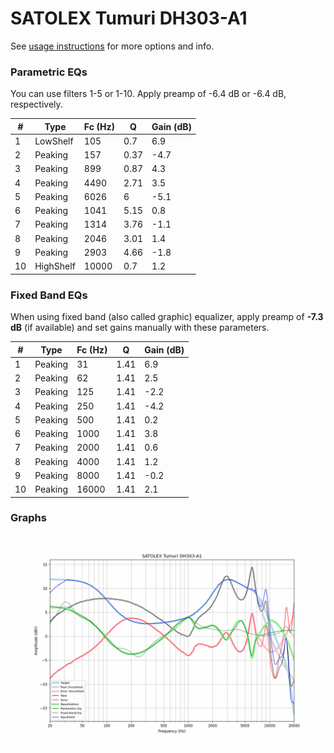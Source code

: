 # SATOLEX Tumuri DH303-A1
See [usage instructions](https://github.com/jaakkopasanen/AutoEq#usage) for more options and info.

### Parametric EQs
You can use filters 1-5 or 1-10. Apply preamp of -6.4 dB or -6.4 dB, respectively.

|   # | Type      |   Fc (Hz) |    Q |   Gain (dB) |
|-----|-----------|-----------|------|-------------|
|   1 | LowShelf  |       105 | 0.7  |         6.9 |
|   2 | Peaking   |       157 | 0.37 |        -4.7 |
|   3 | Peaking   |       899 | 0.87 |         4.3 |
|   4 | Peaking   |      4490 | 2.71 |         3.5 |
|   5 | Peaking   |      6026 | 6    |        -5.1 |
|   6 | Peaking   |      1041 | 5.15 |         0.8 |
|   7 | Peaking   |      1314 | 3.76 |        -1.1 |
|   8 | Peaking   |      2046 | 3.01 |         1.4 |
|   9 | Peaking   |      2903 | 4.66 |        -1.8 |
|  10 | HighShelf |     10000 | 0.7  |         1.2 |

### Fixed Band EQs
When using fixed band (also called graphic) equalizer, apply preamp of **-7.3 dB** (if available) and set gains manually with these parameters.

|   # | Type    |   Fc (Hz) |    Q |   Gain (dB) |
|-----|---------|-----------|------|-------------|
|   1 | Peaking |        31 | 1.41 |         6.9 |
|   2 | Peaking |        62 | 1.41 |         2.5 |
|   3 | Peaking |       125 | 1.41 |        -2.2 |
|   4 | Peaking |       250 | 1.41 |        -4.2 |
|   5 | Peaking |       500 | 1.41 |         0.2 |
|   6 | Peaking |      1000 | 1.41 |         3.8 |
|   7 | Peaking |      2000 | 1.41 |         0.6 |
|   8 | Peaking |      4000 | 1.41 |         1.2 |
|   9 | Peaking |      8000 | 1.41 |        -0.2 |
|  10 | Peaking |     16000 | 1.41 |         2.1 |

### Graphs
![](./SATOLEX%20Tumuri%20DH303-A1.png)
